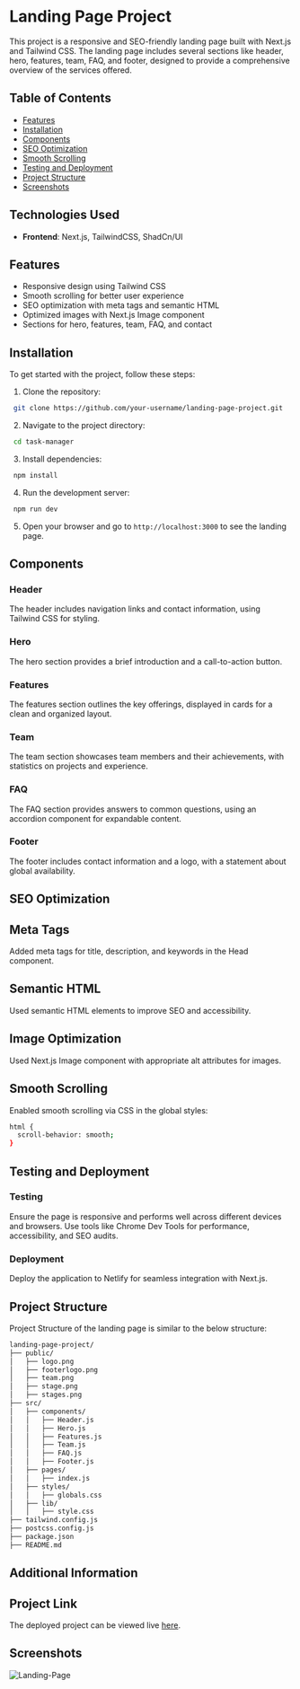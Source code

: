 # Landing Page Project
This project is a responsive and SEO-friendly landing page built with Next.js and Tailwind CSS. The landing page includes several sections like header, hero, features, team, FAQ, and footer, designed to provide a comprehensive overview of the services offered.

## Table of Contents

- [Features](#features)
- [Installation](#installation)
- [Components](#components)
- [SEO Optimization](#seo-optimization)
- [Smooth Scrolling](#smooth-scrolling)
- [Testing and Deployment](#testing)
- [Project Structure](project-structure)
- [Screenshots](#screenshots)

## Technologies Used

- **Frontend**: Next.js, TailwindCSS, ShadCn/UI

## Features

- Responsive design using Tailwind CSS
- Smooth scrolling for better user experience
- SEO optimization with meta tags and semantic HTML
- Optimized images with Next.js Image component
- Sections for hero, features, team, FAQ, and contact


## Installation

To get started with the project, follow these steps:

1. Clone the repository:
  ```bash
   git clone https://github.com/your-username/landing-page-project.git
   ```
2. Navigate to the project directory:

  ```bash
   cd task-manager
   ```
3. Install dependencies:
  ```bash
   npm install
   ```

4. Run the development server:
  ```bash
   npm run dev
   ```
5. Open your browser and go to `http://localhost:3000` to see the landing page.



## Components

### Header
The header includes navigation links and contact information, using Tailwind CSS for styling.

### Hero
The hero section provides a brief introduction and a call-to-action button.

### Features
The features section outlines the key offerings, displayed in cards for a clean and organized layout.

### Team
The team section showcases team members and their achievements, with statistics on projects and experience.

### FAQ
The FAQ section provides answers to common questions, using an accordion component for expandable content.

### Footer
The footer includes contact information and a logo, with a statement about global availability.


## SEO Optimization

## Meta Tags
Added meta tags for title, description, and keywords in the Head component.

## Semantic HTML
 Used semantic HTML elements to improve SEO and accessibility.

## Image Optimization
Used Next.js Image component with appropriate alt attributes for images.


## Smooth Scrolling
Enabled smooth scrolling via CSS in the global styles:

```bash
html {
  scroll-behavior: smooth;
}
```


## Testing and Deployment

### Testing
Ensure the page is responsive and performs well across different devices and browsers. Use tools like Chrome Dev Tools for performance, accessibility, and SEO audits.

### Deployment
Deploy the application to Netlify for seamless integration with Next.js.



## Project Structure
Project Structure of the landing page is similar to the below structure:

```bash
landing-page-project/
├── public/
│   ├── logo.png
│   ├── footerlogo.png
│   ├── team.png
│   ├── stage.png
│   ├── stages.png
├── src/
│   ├── components/
│   │   ├── Header.js
│   │   ├── Hero.js
│   │   ├── Features.js
│   │   ├── Team.js
│   │   ├── FAQ.js
│   │   ├── Footer.js
│   ├── pages/
│   │   ├── index.js
│   ├── styles/
│   │   ├── globals.css
│   ├── lib/
│   │   ├── style.css
├── tailwind.config.js
├── postcss.config.js
├── package.json
├── README.md

```

## Additional Information

## Project Link
The deployed project can be viewed live [here](https://siddhant-sri-landingpage.netlify.app/).

## Screenshots

![Landing-Page](https://github.com/user-attachments/assets/5a7c5915-0511-4559-9acd-447d8737768a)





